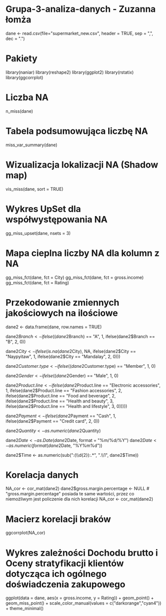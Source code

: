 # Grupa-3-analiza-danych - Zuzanna łomża

dane <- read.csv(file="supermarket_new.csv", header = TRUE, sep = ",", dec = ".")

# Pakiety
library(naniar)
library(reshape2)
library(ggplot2)
library(rstatix)
library(ggcorrplot)

# Liczba NA
n_miss(dane)

# Tabela podsumowująca liczbę NA
miss_var_summary(dane)

# Wizualizacja lokalizacji NA (Shadow map)
vis_miss(dane, sort = TRUE)

# Wykres UpSet dla współwystępowania NA
gg_miss_upset(dane, 
              nsets = 3)

# Mapa cieplna liczby NA dla kolumn z NA
gg_miss_fct(dane, fct = City)
gg_miss_fct(dane, fct = gross.income)
gg_miss_fct(dane, fct = Rating)

# Przekodowanie zmiennych jakościowych na ilościowe
dane2 <- data.frame(dane, row.names = TRUE)

dane2$Branch <- ifelse((dane2$Branch) == "A", 1,
                       ifelse(dane2$Branch == "B", 2, 0))

dane2$City <- ifelse(is.na(dane2$City), NA,
                    ifelse(dane2$City == "Naypyitaw", 1,
                       ifelse(dane2$City == "Mandalay", 2, 0)))

dane2$Customer.type <- ifelse((dane2$Customer.type) == "Member", 1, 0)
                          
dane2$Gender <- ifelse((dane2$Gender) == "Male", 1, 0)

dane2$Product.line <- ifelse(dane2$Product.line == "Electronic accessories", 1,
                             ifelse(dane2$Product.line == "Fashion accessories", 2,
                                    ifelse(dane2$Product.line == "Food and beverage", 2,
                                           ifelse(dane2$Product.line == "Health and beauty", 3,
                                                  ifelse(dane2$Product.line == "Health and lifestyle", 3, 0)))))

dane2$Payment <- ifelse(dane2$Payment == "Cash", 1,
                        ifelse(dane2$Payment == "Credit card", 2, 0))

dane2$Quantity <- as.numeric(dane2$Quantity)

dane2$Date <- as.Date(dane2$Date, format = "%m/%d/%Y")
dane2$Date <- as.numeric(format(dane2$Date, "%Y%m%d"))

dane2$Time <- as.numeric(sub(":(\\d{2}):.*", ".\\1", dane2$Time))

# Korelacja danych
NA_cor <- cor_mat(dane2)
dane2$gross.margin.percentage <- NULL # "gross.margin.percentage" posiada te same wartości, przez co niemożliwym jest policzenie dla nich korelacji
NA_cor <- cor_mat(dane2)

# Macierz korelacji braków
ggcorrplot(NA_cor)

# Wykres zależności Dochodu brutto i Oceny stratyfikacji klientów dotycząca ich ogólnego doświadczenia zakupowego
ggplot(data = dane, aes(x = gross.income, y = Rating)) + 
  geom_point() +
  geom_miss_point() +
  scale_color_manual(values = c("darkorange","cyan4")) +
  theme_minimal()

